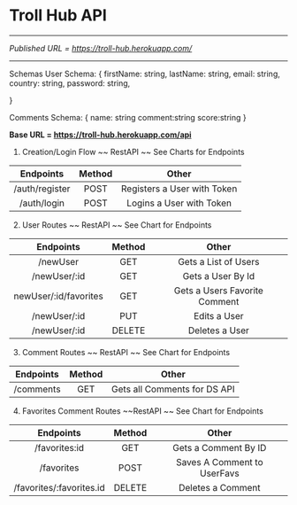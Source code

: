 # Troll Hub API

---
*Published URL = https://troll-hub.herokuapp.com/*

--- 
Schemas 
User Schema: 
{ 
  firstName: string,
  lastName: string,
  email: string,
  country: string,
  password: string,

}

Comments Schema: 
{ 
 name: string
 comment:string
 score:string
} 

__Base URL = https://troll-hub.herokuapp.com/api__

1. Creation/Login Flow ~~ RestAPI ~~ See Charts for Endpoints

|      Endpoints       | Method|            Other                |
| :------------------: | :----:| :-----------------------------: |
|   /auth/register     |  POST |  Registers a User with Token    |
|   /auth/login        |  POST |  Logins a User with Token       |


2. User Routes ~~ RestAPI ~~ See Chart for Endpoints


|      Endpoints       | Method|            Other                |
| :------------------: | :----:| :-----------------------------: |
|      /newUser        | GET   |     Gets a List of Users        |
|      /newUser/:id    | GET   |      Gets a User By Id          |
|      newUser/:id/favorites  | GET   |      Gets a Users Favorite Comment |
|      /newUser/:id    | PUT   |        Edits a User             |
|      /newUser/:id    |DELETE |        Deletes a User           |

3. Comment Routes ~~ RestAPI ~~ See Chart for Endpoints

|      Endpoints       | Method|            Other                |
| :------------------: | :----:| :-----------------------------: |
|    /comments         |  GET  | Gets all Comments for DS API    |

4. Favorites Comment Routes ~~RestAPI ~~ See Chart for Endpoints

|      Endpoints       | Method|            Other                |
| :------------------: | :----:| :-----------------------------: |
|   /favorites:id        |  GET  |   Gets a Comment By ID          |
|    /favorites        | POST  |   Saves A Comment to UserFavs   |
|    /favorites/:favorites.id    | DELETE |  Deletes a Comment             |
